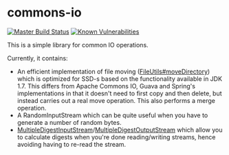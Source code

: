 # commons-io

[![Master Build Status](https://jenkins.carlspring.org/buildStatus/icon?job=opensource/commons-io/master)](https://dev.carlspring.org/jenkins/blue/organizations/jenkins/opensource%2Fcommons-io/activity?branch=master)
[![Known Vulnerabilities](https://snyk.io/test/github/carlspring/commons-io/badge.svg)](https://snyk.io/test/github/carlspring/commons-io/)

This is a simple library for common IO operations.

Currently, it contains:
- An efficient implementation of file moving ([FileUtils#moveDirectory](https://github.com/carlspring/commons-io/blob/master/src/main/java/org/carlspring/commons/io/FileUtils.java)) which is optimized for SSD-s based on the functionality available in JDK 1.7.
  This differs from Apache Commons IO, Guava and Spring's implementations in that it doesn't need to first copy and then delete,
  but instead carries out a real move operation. This also performs a merge operation.
- A RandomInputStream which can be quite useful when you have to generate a number of random bytes.
- [MultipleDigestInputStream](https://github.com/carlspring/commons-io/blob/master/src/main/java/org/carlspring/commons/io/MultipleDigestInputStream.java)/[MultipleDigestOutputStream](https://github.com/carlspring/commons-io/blob/master/src/main/java/org/carlspring/commons/io/MultipleDigestOutputStream.java) which allow you to calculate digests when you're done reading/writing streams, hence avoiding having to re-read the stream.
